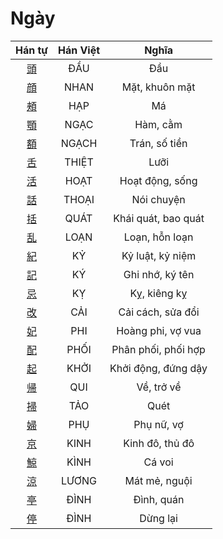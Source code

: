 
# Ngày

| Hán tự | Hán Việt | Nghĩa |
| :---: | :---: | :---: |
| [頭](https://www.tiengnhatdongian.com/kanji/giai-nghia-kanji-%E9%A0%AD) | ĐẦU | Đầu |
| [顔](https://www.tiengnhatdongian.com/kanji/giai-nghia-kanji-%E9%A1%94) | NHAN | Mặt, khuôn mặt |
| [頰](https://www.tiengnhatdongian.com/kanji/giai-nghia-kanji-%E9%A0%B0) | HẠP | Má |
| [顎](https://www.tiengnhatdongian.com/kanji/giai-nghia-kanji-%E9%A1%8E) | NGẠC | Hàm, cằm |
| [額](https://www.tiengnhatdongian.com/kanji/giai-nghia-kanji-%E9%A1%8D) | NGẠCH | Trán, số tiền |
| [舌](https://www.tiengnhatdongian.com/kanji/giai-nghia-kanji-%E8%88%8C) | THIỆT | Lưỡi |
| [活](https://www.tiengnhatdongian.com/kanji/giai-nghia-kanji-%E6%B4%BB) | HOẠT | Hoạt động, sống |
| [話](https://www.tiengnhatdongian.com/kanji/giai-nghia-kanji-%E8%A9%B1) | THOẠI | Nói chuyện |
| [括](https://www.tiengnhatdongian.com/kanji/giai-nghia-kanji-%E6%8B%AC) | QUÁT | Khái quát, bao quát |
| [乱](https://www.tiengnhatdongian.com/kanji/giai-nghia-kanji-%E4%B9%B1) | LOẠN | Loạn, hỗn loạn |
| [紀](https://www.tiengnhatdongian.com/kanji/giai-nghia-kanji-%E7%B4%80) | KỶ | Kỷ luật, kỷ niệm |
| [記](https://www.tiengnhatdongian.com/kanji/giai-nghia-kanji-%E8%A8%98) | KÝ | Ghi nhớ, ký tên |
| [忌](https://www.tiengnhatdongian.com/kanji/giai-nghia-kanji-%E5%BF%8C) | KỴ | Kỵ, kiêng kỵ |
| [改](https://www.tiengnhatdongian.com/kanji/giai-nghia-kanji-%E6%94%B9) | CẢI | Cải cách, sửa đổi |
| [妃](https://www.tiengnhatdongian.com/kanji/giai-nghia-kanji-%E5%A6%83) | PHI | Hoàng phi, vợ vua |
| [配](https://www.tiengnhatdongian.com/kanji/giai-nghia-kanji-%E9%85%8D) | PHỐI | Phân phối, phối hợp |
| [起](https://www.tiengnhatdongian.com/kanji/giai-nghia-kanji-%E8%B5%B7) | KHỞI | Khởi động, đứng dậy |
| [帰](https://www.tiengnhatdongian.com/kanji/giai-nghia-kanji-%E5%B8%B0) | QUI | Về, trở về |
| [掃](https://www.tiengnhatdongian.com/kanji/giai-nghia-kanji-%E6%8E%83) | TẢO | Quét |
| [婦](https://www.tiengnhatdongian.com/kanji/giai-nghia-kanji-%E5%A9%A6) | PHỤ | Phụ nữ, vợ |
| [京](https://www.tiengnhatdongian.com/kanji/giai-nghia-kanji-%E4%BA%AC) | KINH | Kinh đô, thủ đô |
| [鯨](https://www.tiengnhatdongian.com/kanji/giai-nghia-kanji-%E9%AF%A8) | KÌNH | Cá voi |
| [涼](https://www.tiengnhatdongian.com/kanji/giai-nghia-kanji-%E6%B6%BC) | LƯƠNG | Mát mẻ, nguội |
| [亭](https://www.tiengnhatdongian.com/kanji/giai-nghia-kanji-%E4%BA%AD) | ĐÌNH | Đình, quán |
| [停](https://www.tiengnhatdongian.com/kanji/giai-nghia-kanji-%E5%81%9C) | ĐÌNH | Dừng lại |

